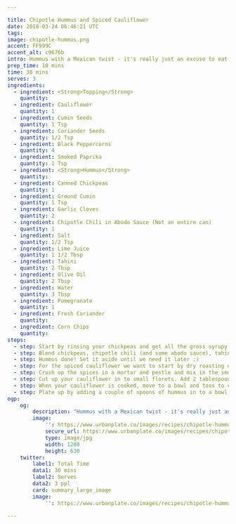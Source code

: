 ```yaml
---

title: Chipotle Hummus and Spiced Cauliflower
date: 2018-03-24 06:46:21 UTC
tags:
image: chipotle-hummus.png
accent: FF999C
accent_alt: c9676b
intro: Hummus with a Mexican twist - it's really just an excuse to eat hummus as a meal. Adding Pomegranate seeds adds a refreshing burst to cut through the spice and mellow out with the coriander.
prep_time: 10 mins
time: 30 mins
serves: 3
ingredients:
  - ingredient: <Strong>Topping</Strong>
    quantity: 
  - ingredient: Cauliflower
    quantity: 1
  - ingredient: Cumin Seeds
    quantity: 1 Tsp
  - ingredient: Coriander Seeds
    quantity: 1/2 Tsp
  - ingredient: Black Peppercorns
    quantity: 4
  - ingredient: Smoked Paprika
    quantity: 1 Tsp
  - ingredient: <Strong>Hummus</Strong>
    quantity: 
  - ingredient: Canned Chickpeas
    quantity: 1
  - ingredient: Ground Cumin
    quantity: 1 Tsp
  - ingredient: Garlic Cloves
    quantity: 2
  - ingredient: Chipotle Chili in Abodo Sauce (Not an entire can)
    quantity: 1
  - ingredient: Salt
    quantity: 1/2 Tsp
  - ingredient: Lime Juice
    quantity: 1 1/2 Tbsp
  - ingredient: Tahini
    quantity: 2 Tbsp
  - ingredient: Olive Oil
    quantity: 2 Tbsp
  - ingredient: Water
    quantity: 3 Tbsp
  - ingredient: Pomegranate
    quantity: 1
  - ingredient: Fresh Coriander
    quantity: 
  - ingredient: Corn Chips
    quantity: 
steps:
  - step: Start by rinsing your chickpeas and get all the gross syrupy water out of there.
  - step: Blend chickpeas, chipotle chili (and some abodo sauce), tahini, lemon juice, ground cumin, water, garlic cloves, olive oil, salt.
  - step: Hummus done! Set it aside until we need it later :)
  - step: For the spiced cauliflower we want to start by dry roasting our whole spices of cumin seeds, coriander seeds, black peppercorns in a frypan on medium heat for about 30 seconds or until fragrant.
  - step: Crush up the spices in a mortar and pestle and mix in the smoked paprika. Set aside.
  - step: Cut up your cauliflower in to small florets. Add 2 tablespoons of olive oil to a frypan on medium-high heat. Wait until oil is hot and add your cauliflower in batches. Turn occasionally and cook for about 5 - 10 minutes until golden brown.
  - step: When your cauliflower is cooked, move to a bowl and toss to coat with the spice mixture.
  - step: Plate up by adding a couple of spoons of hummus in to a bowl, add a good helping of cauliflower and top with cut up coriander, slightly crushed corn chips and a couple of pomegranate seeds.
ogp:
    og:
        description: "Hummus with a Mexican twist - it's really just an excuse to eat hummus as a meal. Adding Pomegranate seeds adds a refreshing burst to cut through the spice and mellow out with the coriander"
        image:
            '': https://www.urbanplate.co/images/recipes/chipotle-hummus-share.jpg
            secure_url: https://www.urbanplate.co/images/recipes/chipotle-hummus-share.jpg
            type: image/jpg
            width: 1200
            height: 630
    twitter:
        label1: Total Time
        data1: 30 mins
        label2: Serves
        data2: 3 ppl
        card: summary_large_image
        image:
            '': https://www.urbanplate.co/images/recipes/chipotle-hummus-share.jpg

---
```

